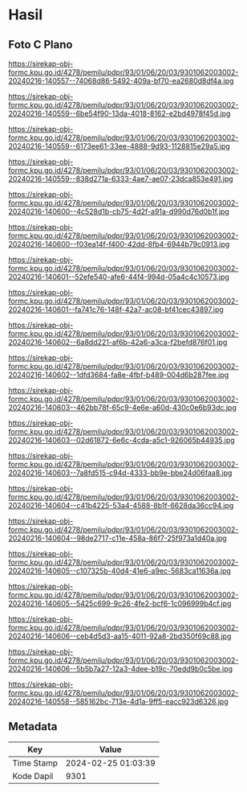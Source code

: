 # Hasil

## Foto C Plano

https://sirekap-obj-formc.kpu.go.id/4278/pemilu/pdpr/93/01/06/20/03/9301062003002-20240216-140557--74068d86-5492-409a-bf70-ea2680d8df4a.jpg

https://sirekap-obj-formc.kpu.go.id/4278/pemilu/pdpr/93/01/06/20/03/9301062003002-20240216-140559--6be54f90-13da-4018-8162-e2bd4978f45d.jpg

https://sirekap-obj-formc.kpu.go.id/4278/pemilu/pdpr/93/01/06/20/03/9301062003002-20240216-140559--6173ee61-33ee-4888-9d93-1128815e29a5.jpg

https://sirekap-obj-formc.kpu.go.id/4278/pemilu/pdpr/93/01/06/20/03/9301062003002-20240216-140559--838d271a-6333-4ae7-ae07-23dca853e491.jpg

https://sirekap-obj-formc.kpu.go.id/4278/pemilu/pdpr/93/01/06/20/03/9301062003002-20240216-140600--4c528d1b-cb75-4d2f-a91a-d990d76d0b1f.jpg

https://sirekap-obj-formc.kpu.go.id/4278/pemilu/pdpr/93/01/06/20/03/9301062003002-20240216-140600--f03ea14f-f400-42dd-8fb4-6944b79c0913.jpg

https://sirekap-obj-formc.kpu.go.id/4278/pemilu/pdpr/93/01/06/20/03/9301062003002-20240216-140601--52efe540-afe6-44f4-994d-05a4c4c10573.jpg

https://sirekap-obj-formc.kpu.go.id/4278/pemilu/pdpr/93/01/06/20/03/9301062003002-20240216-140601--fa741c76-148f-42a7-ac08-bf41cec43897.jpg

https://sirekap-obj-formc.kpu.go.id/4278/pemilu/pdpr/93/01/06/20/03/9301062003002-20240216-140602--6a8dd221-af6b-42a6-a3ca-f2befd876f01.jpg

https://sirekap-obj-formc.kpu.go.id/4278/pemilu/pdpr/93/01/06/20/03/9301062003002-20240216-140602--1dfd3684-fa8e-4fbf-b489-004d6b287fee.jpg

https://sirekap-obj-formc.kpu.go.id/4278/pemilu/pdpr/93/01/06/20/03/9301062003002-20240216-140603--462bb78f-65c9-4e6e-a60d-430c0e6b93dc.jpg

https://sirekap-obj-formc.kpu.go.id/4278/pemilu/pdpr/93/01/06/20/03/9301062003002-20240216-140603--02d61872-6e6c-4cda-a5c1-926065b44935.jpg

https://sirekap-obj-formc.kpu.go.id/4278/pemilu/pdpr/93/01/06/20/03/9301062003002-20240216-140603--7a8fd515-c94d-4333-bb9e-bbe24d06faa8.jpg

https://sirekap-obj-formc.kpu.go.id/4278/pemilu/pdpr/93/01/06/20/03/9301062003002-20240216-140604--c41b4225-53a4-4588-8b1f-6628da36cc94.jpg

https://sirekap-obj-formc.kpu.go.id/4278/pemilu/pdpr/93/01/06/20/03/9301062003002-20240216-140604--98de2717-c11e-458a-86f7-25f973a1d40a.jpg

https://sirekap-obj-formc.kpu.go.id/4278/pemilu/pdpr/93/01/06/20/03/9301062003002-20240216-140605--c107325b-40d4-41e6-a9ec-5683ca11636a.jpg

https://sirekap-obj-formc.kpu.go.id/4278/pemilu/pdpr/93/01/06/20/03/9301062003002-20240216-140605--5425c699-9c26-4fe2-bcf6-1c096999b4cf.jpg

https://sirekap-obj-formc.kpu.go.id/4278/pemilu/pdpr/93/01/06/20/03/9301062003002-20240216-140606--ceb4d5d3-aa15-4011-92a8-2bd350f69c88.jpg

https://sirekap-obj-formc.kpu.go.id/4278/pemilu/pdpr/93/01/06/20/03/9301062003002-20240216-140606--5b5b7a27-12a3-4dee-b19c-70edd9b0c5be.jpg

https://sirekap-obj-formc.kpu.go.id/4278/pemilu/pdpr/93/01/06/20/03/9301062003002-20240216-140558--585162bc-713e-4d1a-9ff5-eacc923d6326.jpg


## Metadata

| Key        | Value               |
| ---------- | ------------------- |
| Time Stamp | 2024-02-25 01:03:39 |
| Kode Dapil | 9301                |



